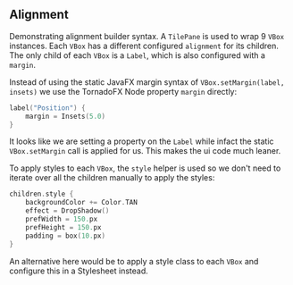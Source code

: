 ## Alignment

Demonstrating alignment builder syntax. A `TilePane` is used to wrap 9 `VBox` instances. Each `VBox` has a different configured `alignment` for its children. The only child of each `VBox` is a `Label`, which is also configured with a `margin`.

Instead of using the static JavaFX margin syntax of `VBox.setMargin(label, insets)` we use the TornadoFX Node property `margin` directly:

```kotlin
label("Position") {
    margin = Insets(5.0)
}
```

It looks like we are setting a property on the `Label` while infact the static `VBox.setMargin` call is applied for us. This makes the ui code much leaner.

To apply styles to each `VBox`, the `style` helper is used so we don't need to iterate over all the children manually to apply the styles:

```kotlin
children.style {
    backgroundColor += Color.TAN
    effect = DropShadow()
    prefWidth = 150.px
    prefHeight = 150.px
    padding = box(10.px)
}
```

An alternative here would be to apply a style class to each `VBox` and configure this in a Stylesheet instead. 